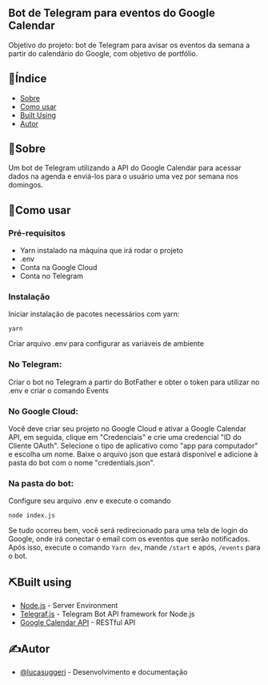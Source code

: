 ## Bot de Telegram para eventos do Google Calendar

 Objetivo do projeto: bot de Telegram para avisar os eventos da semana a partir do calendário do Google, com objetivo de portfólio. 


## 📝Índice 

-   [Sobre](#about)
-   [Como usar](#usage)
-   [Built Using](#built_using)
-   [Autor](#autor)

## 🧐Sobre <a name = "about"></a>
Um bot de Telegram utilizando a API do Google Calendar para acessar dados na agenda e enviá-los para o usuário uma vez por semana nos domingos.

## 🎈Como usar <a name="usage"></a>
### Pré-requisitos
 - Yarn instalado na máquina que irá rodar o projeto
 - .env
 - Conta na Google Cloud
 - Conta no Telegram
### Instalação
Iniciar instalação de pacotes necessários com yarn:
```
yarn
```
 Criar arquivo .env para configurar as variáveis de ambiente 
 ### No Telegram:
 Criar o bot no Telegram a partir do BotFather e obter o token para utilizar no .env e criar o comando Events
  ### No Google Cloud:
  Você deve criar seu projeto no Google Cloud e ativar a Google Calendar API, em seguida, clique em "Credenciais" e crie uma credencial "ID do Cliente OAuth".
  Selecione o tipo de aplicativo como "app para computador" e escolha um nome.
  Baixe o arquivo json que estará disponível e adicione à pasta do bot com o nome "credentials.json".
  ### Na pasta do bot:
  Configure seu arquivo .env e execute o comando 
  ```
node index.js
```
Se tudo ocorreu bem, você será redirecionado para uma tela de login do Google, onde irá conectar o email com os eventos que serão notificados.
Após isso, execute o comando ``Yarn dev``, mande ``/start`` e após, ``/events`` para o bot.
## ⛏️Built using <a name = "built_using"></a>
 - [Node.js](https://nodejs.org/en/) - Server Environment
 - [Telegraf.js](https://telegraf.js.org/index.html) - Telegram Bot API framework for Node.js
 - [Google Calendar API](https://developers.google.com/calendar/api/guides/overview?hl=pt-br) - RESTful API 

## ✍️Autor <a name = "autor"></a>

- [@lucasuggeri](https://github.com/lucasuggeri) -  Desenvolvimento e documentação


